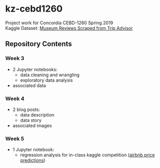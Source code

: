 # kz-cebd1260
Project work for Concordia CEBD-1260 Spring 2019\
Kaggle Dataset: [Museum Reviews Scraped from Trip Advisor](https://www.kaggle.com/annecool37/museum-data)

## Repository Contents
### Week 3
- 2 Jupyter notebooks:
  - data cleaning and wrangling
  - exploratory data analysis
- associated data

### Week 4
- 2 blog posts:
  - data description
  - data story
- associated images

### Week 5
- 1 Jupyter notebook:
  - regression analysis for in-class kaggle competition ([airbnb price predictions](https://www.kaggle.com/c/cebd-1260-spring-2019-regression))

